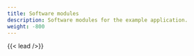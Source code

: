 ```yaml
---
title: Software modules
description: Software modules for the example application.
weight: -800
---
```


{{< lead />}}
